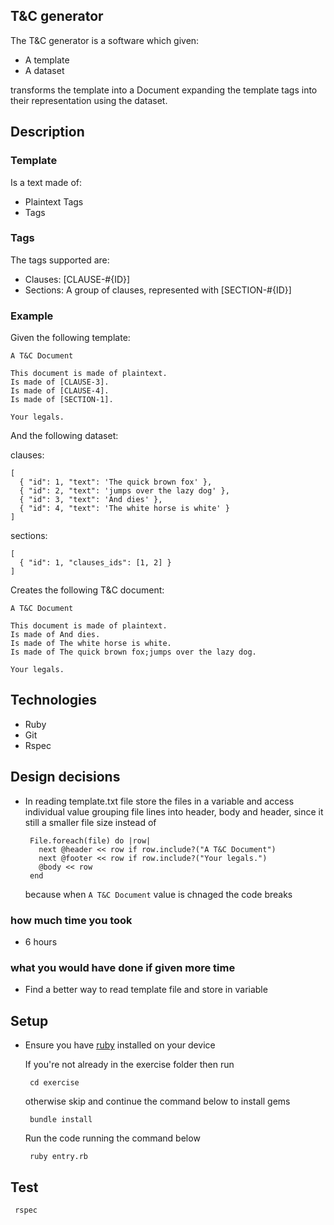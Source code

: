 ## T&C generator
The T&C generator is a software which given: 

 - A template 
 - A dataset

transforms the template into a Document expanding the template tags into their representation using the dataset. 

## Description

### Template
Is a text made of:
  - Plaintext Tags
  - Tags

### Tags
The tags supported are:
  - Clauses: [CLAUSE-#{ID}]
  - Sections: A group of clauses, represented with [SECTION-#{ID}]

### Example
Given the following template:

```
A T&C Document

This document is made of plaintext.
Is made of [CLAUSE-3].
Is made of [CLAUSE-4].
Is made of [SECTION-1].

Your legals.
```

And the following dataset: 

clauses:
```
[
  { "id": 1, "text": 'The quick brown fox' },
  { "id": 2, "text": 'jumps over the lazy dog' },
  { "id": 3, "text": 'And dies' },
  { "id": 4, "text": 'The white horse is white' }
]
```

sections:

```
[
  { "id": 1, "clauses_ids": [1, 2] }
]

```
Creates the following T&C document:

```
A T&C Document

This document is made of plaintext.
Is made of And dies.
Is made of The white horse is white.
Is made of The quick brown fox;jumps over the lazy dog.

Your legals.
```

## Technologies
  * Ruby
  * Git
  * Rspec


## Design decisions
 - In reading template.txt file store the files in a variable and access individual value
   grouping file lines into header, body and header, since it still a smaller file size
    instead of 
   
   ```
    File.foreach(file) do |row|
      next @header << row if row.include?("A T&C Document")
      next @footer << row if row.include?("Your legals.")
      @body << row
    end
    ```

    because when `A T&C Document` value is chnaged the code breaks


### how much time you took
 - 6 hours

### what you would have done if given more time

 - Find a better way to read template file and store in variable

## Setup
 - Ensure you have [ruby](https://rvm.io/rvm/install) installed on your device

   If you're not already in the exercise folder then run

   ```
    cd exercise
   ```
   otherwise skip and continue the command below to install gems

   ```
    bundle install
   ```

   Run the code running the command below

   ```
    ruby entry.rb
   ```
## Test

   ```
    rspec
   ```
